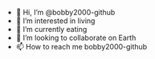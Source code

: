 - 👋 Hi, I’m @bobby2000-github
- 👀 I’m interested in living
- 🌱 I’m currently eating
- 💞️ I’m looking to collaborate on Earth
- 📫 How to reach me bobby2000-github

<!---
bobby2000-github/bobby2000-github is a ✨ special ✨ repository because its `README.md` (this file) appears on your GitHub profile.
You can click the Preview link to take a look at your changes.
--->
